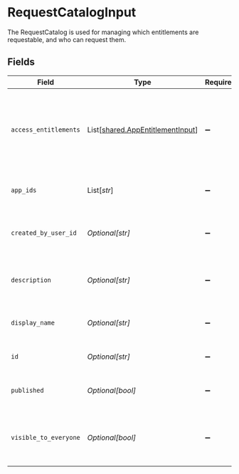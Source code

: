 # RequestCatalogInput

The RequestCatalog is used for managing which entitlements are requestable, and who can request them.


## Fields

| Field                                                                                      | Type                                                                                       | Required                                                                                   | Description                                                                                |
| ------------------------------------------------------------------------------------------ | ------------------------------------------------------------------------------------------ | ------------------------------------------------------------------------------------------ | ------------------------------------------------------------------------------------------ |
| `access_entitlements`                                                                      | List[[shared.AppEntitlementInput](../../models/shared/appentitlementinput.md)]             | :heavy_minus_sign:                                                                         | An array of app entitlements that, if the user has, can view the contents of this catalog. |
| `app_ids`                                                                                  | List[*str*]                                                                                | :heavy_minus_sign:                                                                         | The Apps contained in this request catalog.                                                |
| `created_by_user_id`                                                                       | *Optional[str]*                                                                            | :heavy_minus_sign:                                                                         | The id of the user this request catalog was created by.                                    |
| `description`                                                                              | *Optional[str]*                                                                            | :heavy_minus_sign:                                                                         | The description of the request catalog.                                                    |
| `display_name`                                                                             | *Optional[str]*                                                                            | :heavy_minus_sign:                                                                         | The display name of the request catalog.                                                   |
| `id`                                                                                       | *Optional[str]*                                                                            | :heavy_minus_sign:                                                                         | The id of the request catalog.                                                             |
| `published`                                                                                | *Optional[bool]*                                                                           | :heavy_minus_sign:                                                                         | Whether or not this catalog is published.                                                  |
| `visible_to_everyone`                                                                      | *Optional[bool]*                                                                           | :heavy_minus_sign:                                                                         | If this is true, the access entitlement requirement is ignored.                            |